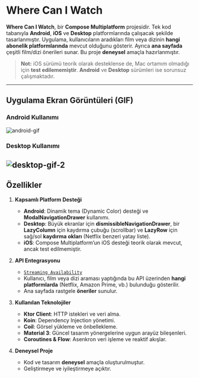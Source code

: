 # Where Can I Watch

**Where Can I Watch**, bir **Compose Multiplatform** projesidir. Tek kod tabanıyla **Android**, **iOS** ve **Desktop** platformlarında çalışacak şekilde tasarlanmıştır. Uygulama, kullanıcıların aradıkları film veya dizinin **hangi abonelik platformlarında** mevcut olduğunu gösterir. Ayrıca **ana sayfada** çeşitli film/dizi önerileri sunar. Bu proje **deneysel** amaçla hazırlanmıştır.

> **Not:** iOS sürümü teorik olarak desteklense de, Mac ortamım olmadığı için **test edilememiştir**. **Android** ve **Desktop** sürümleri ise sorunsuz çalışmaktadır.
---

## Uygulama Ekran Görüntüleri (GIF)

### Android Kullanımı
![android-gif](https://github.com/user-attachments/assets/d15b7562-b3d7-4bfb-825a-dd6cf5fe4f1a) 


### Desktop Kullanımı
![desktop-gif-2](https://github.com/user-attachments/assets/1dec5ed7-9516-42bf-bbf3-e77dadd46d19)
---

## Özellikler

1. **Kapsamlı Platform Desteği**  
   - **Android**: Dinamik tema (Dynamic Color) desteği ve **ModalNavigationDrawer** kullanımı.  
   - **Desktop**: Büyük ekranlar için **dismissibleNavigationDrawer**, bir **LazyColumn** için kaydırma çubuğu (scrollbar) ve **LazyRow** için sağ/sol **kaydırma okları** (Netflix benzeri yatay liste).  
   - **iOS**: Compose Multiplatform’un iOS desteği teorik olarak mevcut, ancak test edilmemiştir.

2. **API Entegrasyonu**  
   - [`Streaming Availability`](https://rapidapi.com/movie-of-the-night-movie-of-the-night-default/api/streaming-availability)  
   - Kullanıcı, film veya dizi araması yaptığında bu API üzerinden **hangi platformlarda** (Netflix, Amazon Prime, vb.) bulunduğu gösterilir.  
   - Ana sayfada rastgele **öneriler** sunulur.

3. **Kullanılan Teknolojiler**  
   - **Ktor Client**: HTTP istekleri ve veri alma.  
   - **Koin**: Dependency Injection yönetimi.  
   - **Coil**: Görsel yükleme ve önbellekleme.  
   - **Material 3**: Güncel tasarım yönergelerine uygun arayüz bileşenleri.  
   - **Coroutines & Flow**: Asenkron veri işleme ve reaktif akışlar.  

4. **Deneysel Proje**  
   - Kod ve tasarım **deneysel** amaçla oluşturulmuştur.  
   - Geliştirmeye ve iyileştirmeye açıktır.



